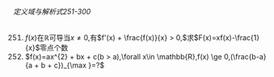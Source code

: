 ###### 定义域与解析式251-300
251. $f(x)$在$\mathbb{R}$可导当$x\neq 0,$有$f'(x) + \frac{f(x)}{x} > 0,$求$F(x)=xf(x)-\frac{1}{x}$零点个数
252. $f(x)=ax^{2} + bx + c(b > a),\forall x\in \mathbb{R},f(x) \ge 0,(\frac{b-a}{a + b + c})_{\max }=?$